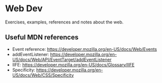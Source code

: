 # Web Dev

Exercises, examples, references and notes about the web.

## Useful MDN references

- Event reference: https://developer.mozilla.org/en-US/docs/Web/Events
- addEventListener: https://developer.mozilla.org/en-US/docs/Web/API/EventTarget/addEventListener
- IIFE: https://developer.mozilla.org/en-US/docs/Glossary/IIFE
- Specificity: https://developer.mozilla.org/en-US/docs/Web/CSS/Specificity
